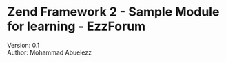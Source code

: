 Zend Framework 2 - Sample Module for learning - EzzForum
=================================================
Version: 0.1  
Author:  Mohammad Abuelezz